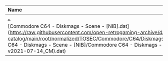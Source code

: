 |Name|Size|
|:---|---:|
|[..](../index.html)|DIR|
|[Commodore C64 - Diskmags - Scene - [NIB].dat](https://raw.githubusercontent.com/open-retrogaming-archive/dat-catalog/main/root/normalized/TOSEC/Commodore/C64/Diskmags/Scene/[NIB]/Commodore C64 - Diskmags - Scene - [NIB]/Commodore C64 - Diskmags - Scene - [NIB] (TOSEC-v2021-07-14_CM).dat)|47434|
